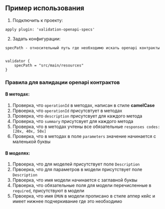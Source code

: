 ## Пример использования
1. Подключить к проекту:
```
apply plugin: 'validation-openapi-specs'
```
2. Задать конфигурации:
```
specPath - относительный путь где необходимо искать openapi контракты


validator {
    specPath = "src/main/resources"
}
```

### Правила для валидации openapi контрактов
#### В методах:
1. Проверка, что `operationId` в методах, написан в стиле **camelCase**
2. Првоерка, что `operationId` присутсвтует в методах
3. Проверка, что `description` присутсвует для каждого метода
4. Проверка, что `summary` присутсвует для каждого метода
5. Проверка, что в методах учтены все обязательные `responses codes: [20x, 40x, 50x]`
6. Проверка, что в методах в поле `parameters` значение начинается с маленькой буквы
#### В моделях:
1. Првоерка, что для моделей присутствует поле `Description`
2. Првоерка, что для параметров в модели присутствует поле `Description`
3. Првоерка, что имя модели начинается с заглавной буквы
4. Првоерка, что обязательные поля для модели перечисленные в `required`, присутствуют в модели
5. Првоерка, что имя `EMUN` в модели прописано в стиле аппер кейс и имеет нижнее подчеркивание где это необходимо